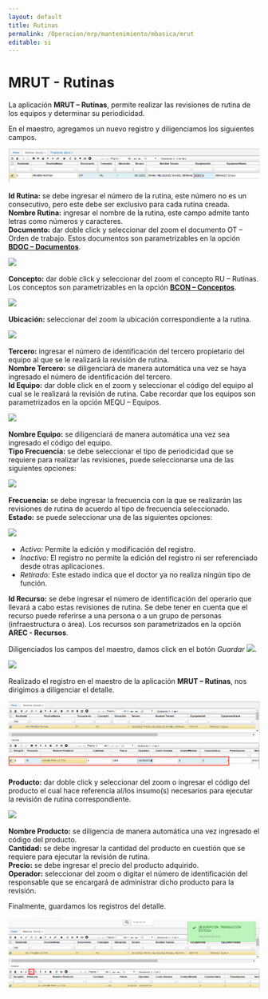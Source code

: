 ```yaml
---
layout: default
title: Rutinas
permalink: /Operacion/mrp/mantenimiento/mbasica/mrut
editable: si
---
```


# MRUT - Rutinas


La aplicación **MRUT – Rutinas**, permite realizar las revisiones de rutina de los equipos y determinar su periodicidad.  

En el maestro, agregamos un nuevo registro y diligenciamos los siguientes campos.  


![](MRUT1.png)

**Id Rutina:** se debe ingresar el número de la rutina, este número no es un consecutivo, pero este debe ser exclusivo para cada rutina creada.  
**Nombre Rutina:** ingresar el nombre de la rutina, este campo admite tanto letras como números y caracteres.  
**Documento:** dar doble click y seleccionar del zoom el documento OT – Orden de trabajo. Estos documentos son parametrizables en la opción [**BDOC – Documentos**](http://docs.oasiscom.com/Operacion/common/bsistema/bdoc).  

![](DOC.png)

**Concepto:** dar doble click y seleccionar del zoom el concepto RU – Rutinas. Los conceptos son parametrizables en la opción [**BCON – Conceptos**](http://docs.oasiscom.com/Operacion/common/bsistema/bcon).  

![](CONCEPTO.png)

**Ubicación:** seleccionar del zoom la ubicación correspondiente a la rutina.  

![](UBICACION.png)

**Tercero:** ingresar el número de identificación del tercero propietario del equipo al que se le realizará la revisión de rutina.  
**Nombre Tercero:** se diligenciará de manera automática una vez se haya ingresado el número de identificación del tercero.  
**Id Equipo:** dar doble click en el zoom y seleccionar el código del equipo al cual se le realizará la revisión de rutina. Cabe recordar que los equipos son parametrizados en la opción MEQU – Equipos.  

![](EQUIPO.png)

**Nombre Equipo:** se diligenciará de manera automática una vez sea ingresado el código del equipo.  
**Tipo Frecuencia:** se debe seleccionar el tipo de periodicidad que se requiere para realizar las revisiones, puede seleccionarse una de las siguientes opciones:  

![](TIPOFREC.png)

**Frecuencia:** se debe ingresar la frecuencia con la que se realizarán las revisiones de rutina de acuerdo al tipo de frecuencia seleccionado.  
**Estado:** se puede seleccionar una de las siguientes opciones:  

![](ESTADO.png)

 * _Activo:_ Permite la edición y modificación del registro.  
 * _Inactivo:_ El registro no permite la edición del registro ni ser referenciado desde otras aplicaciones.  
 * _Retirado:_ Este estado indica que el doctor ya no realiza ningún tipo de función.  

**Id Recurso:** se debe ingresar el número de identificación del operario que llevará a cabo estas revisiones de rutina. Se debe tener en cuenta que el recurso puede referirse a una persona o a un grupo de personas (infraestructura o área).  Los recursos son parametrizados en la opción **AREC - Recursos**.  

Diligenciados los campos del maestro, damos click en el botón _Guardar_  ![](GUARDAR.png).  

![](MRUT2.png)

Realizado el registro en el maestro de la aplicación **MRUT – Rutinas**, nos dirigimos a diligenciar el detalle.  

![](MRUT3.png)

**Producto:** dar doble click y seleccionar del zoom o ingresar el código del producto el cual hace referencia al/los insumo(s) necesarios para ejecutar la revisión de rutina correspondiente.  

![](PRODUCTO.png)

**Nombre Producto:** se diligencia de manera automática una vez ingresado el código del producto.  
**Cantidad:** se debe ingresar la cantidad del producto en cuestión que se requiere para ejecutar la revisión de rutina.  
**Precio:** se debe ingresar el precio del producto adquirido.  
**Operador:** seleccionar del zoom o digitar el número de identificación del responsable que se encargará de administrar dicho producto para la revisión.  

Finalmente, guardamos los registros del detalle.  

![](mrut4.png)

